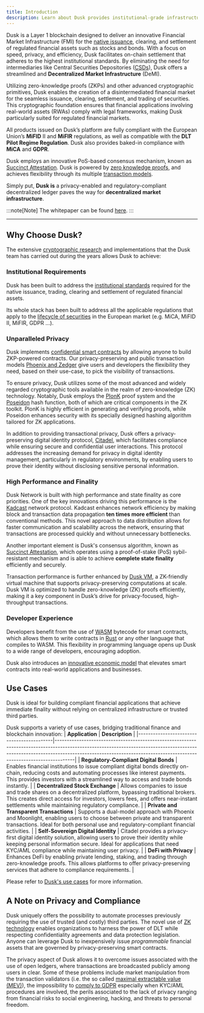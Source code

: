 ```yaml
---
title: Introduction
description: Learn about Dusk provides institutional-grade infrastructure for regulated financial markets.
---
```



Dusk is a Layer 1 blockchain designed to deliver an innovative Financial Market Infrastructure (FMI) for the [native issuance](/learn/tokenization-comparison#native-issuance), clearing, and settlement of regulated financial assets such as stocks and bonds. With a focus on speed, privacy, and efficiency, Dusk facilitates on-chain settlement that adheres to the highest institutional standards. By eliminating the need for intermediaries like Central Securities Depositories ([CSDs](/learn/deep-dive/assets-and-regulations/dematerialization#role-of-csds)), Dusk offers a streamlined and **Decentralized Market Infrastructure** (DeMI).

Utilizing zero-knowledge proofs (ZKPs) and other advanced cryptographic primitives, Dusk enables the creation of a disintermediated financial market for the seamless issuance, clearing, settlement, and trading of securities. This cryptographic foundation ensures that financial applications involving real-world assets (RWAs) comply with legal frameworks, making Dusk particularly suited for regulated financial markets.

All products issued on Dusk’s platform are fully compliant with the European Union’s **MiFID** II and **MiFIR** regulations, as well as compatible with the **DLT Pilot Regime Regulation**. Dusk also provides baked-in compliance with **MiCA** and **GDPR**.

Dusk employs an innovative PoS-based consensus mechanism, known as [Succinct Attestation](/learn/deep-dive/succinct-attestation).
Dusk is powered by [zero knowledge proofs](/learn/deep-dive/cryptography/zkp), and achieves flexibility through its multiple [transaction models](/learn/tx-models#transaction-models-on-dusk).

Simply put, **Dusk is** a privacy-enabled and regulatory-compliant decentralized ledger paves the way for **decentralized market infrastructure**.

:::note[Note]
The whitepaper can be found [here](https://dusk-cms.ams3.digitaloceanspaces.com/Dusk_Whitepaper_2024_4db72f92a1.pdf).
:::
<hr className="subsection" />

## Why Choose Dusk?
The extensive [cryptographic research](/learn/deep-dive/additional-resources#research-papers) and implementations that the Dusk team has carried out during the years allows Dusk to achieve:


### Institutional Requirements

Dusk has been built to address the [institutional standards](/learn/tokenization-comparison#meeting-institutional-standards) required for the native issuance, trading, clearing and settlement of regulated financial assets.

Its whole stack has been built to address all the applicable regulations that apply to the [lifecycle of securities](/learn/deep-dive/assets-and-regulations/lifecycle) in the European market (e.g. MiCA, MiFID II, MiFIR, GDPR ...).


### Unparalleled Privacy

Dusk implements [confidential smart contracts](/developer/smart-contract/guides/my-first-contract) by allowing anyone to build ZKP-powered contracts. Our privacy-preserving and public transaction models [Phoenix and Zedger](/learn/tx-models#transaction-models-on-dusk) give users and developers the flexibility they need, based on their use-case, to pick the visibility of transactions. 

To ensure privacy, Dusk utilizes some of the most advanced and widely regarded cryptographic tools available in the realm of zero-knowledge (ZK) technology. Notably, Dusk employs the [PlonK](/learn/deep-dive/cryptography/plonk) proof system and the [Poseidon](/learn/deep-dive/cryptography/hashing#poseidon-hash) hash function, both of which are critical components in the ZK toolkit. PlonK is highly efficient in generating and verifying proofs, while Poseidon enhances security with its specially designed hashing algorithm tailored for ZK applications. 

In addition to providing transactional privacy, Dusk offers a privacy-preserving digital identity protocol, [Citadel](/developer/digital-identity/protocol), which facilitates compliance while ensuring secure and confidential user interactions. This protocol addresses the increasing demand for privacy in digital identity management, particularly in regulatory environments, by enabling users to prove their identity without disclosing sensitive personal information.

### High Performance and Finality

Dusk Network is built with high performance and state finality as core priorities. One of the key innovations driving this performance is the [Kadcast](https://github.com/dusk-network/kadcast/blob/main/README.md) network protocol. Kadcast enhances network efficiency by making block and transaction data propagation **ten times more efficient** than conventional methods. This novel approach to data distribution allows for faster communication and scalability across the network, ensuring that transactions are processed quickly and without unnecessary bottlenecks.

Another important element is Dusk's consensus algorithm, known as [Succinct Attestation](/learn/deep-dive/succinct-attestation), which operates using a proof-of-stake (PoS) sybil-resistant mechanism and is able to achieve **complete state finality** efficiently and securely.

Transaction performance is further enhanced by [Dusk VM](/learn/deep-dive/dusk-vm), a ZK-friendly virtual machine that supports privacy-preserving computations at scale. Dusk VM is optimized to handle zero-knowledge (ZK) proofs efficiently, making it a key component in Dusk’s drive for privacy-focused, high-throughput transactions.

### Developer Experience

Developers benefit from the use of [WASM](https://webassembly.org/) bytecode for smart contracts, which allows them to write contracts in [Rust](/developer/smart-contract/guides/my-first-contract) or any other language that compiles to WASM. This flexibility in programming language opens up Dusk to a wide range of developers, encouraging adoption.

Dusk also introduces an [innovative economic model](/learn/deep-dive/economic-protocol) that elevates smart contracts into real-world applications and businesses.


## Use Cases

Dusk is ideal for building compliant financial applications that achieve immediate finality without relying on centralized infrastructure or trusted third parties.

Dusk supports a variety of use cases, bridging traditional finance and blockchain innovation:
| **Application**                           | **Description**                                                                                                                                                                                                                                  |
|-------------------------------------------|--------------------------------------------------------------------------------------------------------------------------------------------------------------------------------------------------------------------------------------------------|
| **Regulatory-Compliant Digital Bonds**    | Enables financial institutions to issue compliant digital bonds directly on-chain, reducing costs and automating processes like interest payments. This provides investors with a streamlined way to access and trade bonds instantly.            |
| **Decentralized Stock Exchange**          | Allows companies to issue and trade shares on a decentralized platform, bypassing traditional brokers. This creates direct access for investors, lowers fees, and offers near-instant settlements while maintaining regulatory compliance.       |
| **Private and Transparent Transactions**  | Supports a dual-model approach with Phoenix and Moonlight, enabling users to choose between private and transparent transactions. Ideal for both personal use and regulatory-compliant financial activities.                                      |
| **Self-Sovereign Digital Identity**       | Citadel provides a privacy-first digital identity solution, allowing users to prove their identity while keeping personal information secure. Ideal for applications that need KYC/AML compliance while maintaining user privacy.            |
| **DeFi with Privacy**                     | Enhances DeFi by enabling private lending, staking, and trading through zero-knowledge proofs. This allows platforms to offer privacy-preserving services that adhere to compliance requirements.                                                  |


Please refer to [Dusk's use cases](https://dusk.network/pages/usecases) for more information.

## A Note on Privacy and Compliance

Dusk uniquely offers the possibility to automate processes previously requiring the use of trusted (and costly) third parties. The novel use of [ZK technology](/learn/deep-dive/cryptography/zkp) enables organizations to harness the power of DLT while respecting confidentiality agreements and data protection legislation. Anyone can leverage Dusk to inexpensively issue *programmable* financial assets that are governed by privacy-preserving smart contracts.

The privacy aspect of Dusk allows it to overcome issues associated with the use of open ledgers, where transactions are broadcasted publicly among users in clear. Some of these problems include market manipulation from the transaction validators (i.e. the so called [maximal extractable value (MEV)](https://ethereum.org/en/developers/docs/mev/)), the impossibility to [comply to GDPR](https://www.europarl.europa.eu/RegData/etudes/STUD/2019/634445/EPRS_STU(2019)634445_EN.pdf) especially when KYC/AML procedures are involved, the perils associated to the lack of privacy ranging from financial risks to social engineering, hacking, and threats to personal freedom.


